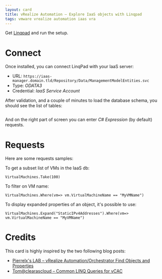 ```yaml
---
layout: card
title: vRealize Automation – Explore IaaS objects with Linqpad
tags: vmware vrealize automation iaas vra
---
```


Get [Linqpad](https://www.linqpad.net/) and run the setup.

# Connect

Once installed, you can connect LinqPad with your IaaS server:
* URL: `https://iaas-manager.domain.tld/Repository/Data/ManagementModelEntities.svc`
* Type: *ODATA3*
* Credential: *IaaS Service Account*

After validation, and a couple of minutes to load the database schema, you should see the list of tables:

![]()

And on the right part of screen you can enter *C# Expression* (by default) requests.

# Requests

Here are some requests samples:

To get a subset list of VMs in the IaaS db:
```
VirtualMachines.Take(100)
```

To filter on VM name:
```
VirtualMachines.Where(vm=> vm.VirtualMachineName == "MyVMName")
```

To display expanded properties of an object, it's possible to use:
```
VirtualMachines.Expand("StaticIPv4Addresses").Where(vm=> vm.VirtualMachineName == "MyVMName")
```

# Credits

This card is highly inspired by the two following blog posts:
* [Pierrelx's LAB – vRealize Automation/Orchestrator Find Objects and Properties](http://pierrelx.com/vrealize-automationorchestrator-find-objects-and-properties)
* [Tom@clearascloud – Common LINQ Queries for vCAC](https://clearascloud.com/2013/01/20/common-linq-queries-for-vcac/)
